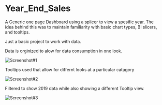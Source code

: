 # Year_End_Sales

A Generic one page Dashboard using a splicer to view a spesific year. The idea behind this was to maintain familiarity with basic chart types, BI slicers, and tooltips. 

Just a basic project to work with data. 

Data is orginized to alow for data consumption in one look.

![Screenshot#1](https://user-images.githubusercontent.com/10605443/135729089-740ed2bb-3eb8-4221-9ce4-8be70cb0843a.PNG)

Tooltips used that allow for differnt looks at a particular catagory

![Screenshot#2](https://user-images.githubusercontent.com/10605443/135729202-10c42ab2-528f-4280-9e5a-1ac271ee6d42.PNG)


Filtered to show 2019 data while also showing a different Tooltip view.

![Screenshot#3](https://user-images.githubusercontent.com/10605443/135729206-6a01a645-502c-49ba-a760-49e37fc5e1d1.PNG)


